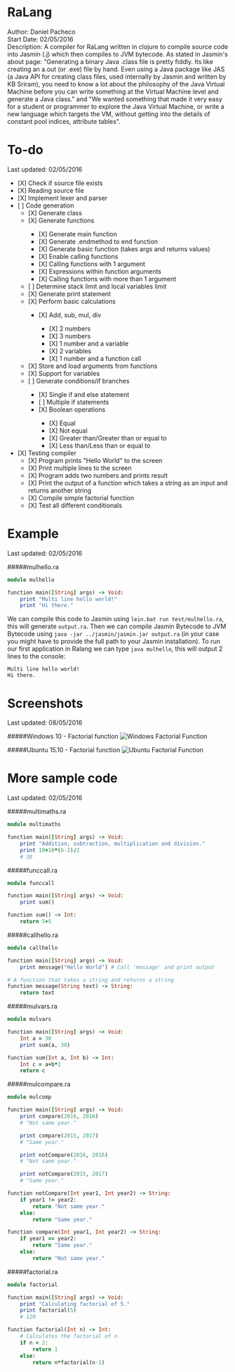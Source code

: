 # RaLang

Author:	 		Daniel Pacheco<br />
Start Date:	 	02/05/2016<br />
Description:	A compiler for RaLang written in clojure to compile source code into Jasmin (.j) which then compiles to JVM
                bytecode. As stated in Jasmin's about page: "Generating a binary Java .class file is pretty fiddly. Its like
                creating an a.out (or .exe) file by hand. Even using a Java package like JAS (a Java API for creating class
                files, used internally by Jasmin and written by KB Sriram), you need to know a lot about the philosophy of the
                Java Virtual Machine before you can write something at the Virtual Machine level and generate a Java class."
                and "We wanted something that made it very easy for a student or programmer to explore the Java Virtual Machine,
                or write a new language which targets the VM, without getting into the details of constant pool indices,
                attribute tables".<br />

# To-do
Last updated: 02/05/2016

<ul>
  <li>[X] Check if source file exists</li>
  <li>[X] Reading source file</li>
  <li>[X] Implement lexer and parser</li>
  <li>[ ] Code generation
    <ul>
      <li>[X] Generate class</li>
      <li>[X] Generate functions</li>
        <ul>
          <li>[X] Generate main function</li>
          <li>[X] Generate .endmethod to end function</li>
          <li>[X] Generate basic function (takes args and returns values)</li>
          <li>[X] Enable calling functions</li>
          <li>[X] Calling functions with 1 argument</li>
          <li>[X] Expressions within function arguments</li>
          <li>[X] Calling functions with more than 1 argument</li>
        </ul>
      <li>[ ] Determine stack limit and local variables limit</li>
      <li>[X] Generate print statement</li>
      <li>[X] Perform basic calculations</li>
        <ul>
          <li>[X] Add, sub, mul, div</li>
            <ul>
              <li>[X] 2 numbers</li>
              <li>[X] 3 numbers</li>
              <li>[X] 1 number and a variable</li>
              <li>[X] 2 variables</li>
              <li>[X] 1 number and a function call</li>
            </ul>
        </ul>
      <li>[X] Store and load arguments from functions</li>
      <li>[X] Support for variables</li>
      <li>[ ] Generate conditions/if branches</li>
        <ul>
          <li>[X] Single if and else statement</li>
          <li>[ ] Multiple if statements</li>
          <li>[X] Boolean operations</li>
            <ul>
              <li>[X] Equal</li>
              <li>[X] Not equal</li>
              <li>[X] Greater than/Greater than or equal to</li>
              <li>[X] Less than/Less than or equal to</li>
            </ul>
        </ul>
    </ul>
  </li>
  <li>[X] Testing compiler
    <ul>
      <li>[X] Program prints "Hello World" to the screen</li>
      <li>[X] Print multiple lines to the screen</li>
      <li>[X] Program adds two numbers and prints result</li>
      <li>[X] Print the output of a function which takes a string as an input and returns another string</li>
      <li>[X] Compile simple factorial function</li>
      <li>[X] Test all different conditionals</li>
    </ul>
  </li>
</ul>

# Example
Last updated: 02/05/2016

#####mulhello.ra
```ruby
module mulhello

function main([String] args) -> Void:
    print "Multi line hello world!"
    print "Hi there."
```

We can compile this code to Jasmin using `lein.bat run test/mulhello.ra`, this will generate `output.ra`. Then we can compile Jasmin Bytecode to JVM Bytecode using `java -jar ../jasmin/jasmin.jar output.ra` (in your case you might have to provide the full path to your Jasmin installation). To run our first application in Ralang we can type `java mulhello`, this will output 2 lines to the console:

```
Multi line hello world!
Hi there.
```

# Screenshots
Last updated: 08/05/2016

#####Windows 10 - Factorial function
![Windows Factorial Function](https://raw.githubusercontent.com/CattleOfRa/RaLang/master/screenshots/windows/factorial.png)

#####Ubuntu 15.10 - Factorial function
![Ubuntu Factorial Function](https://raw.githubusercontent.com/CattleOfRa/RaLang/master/screenshots/ubuntu/factorial.png)

# More sample code
Last updated: 02/05/2016

#####multimaths.ra
```ruby
module multimaths

function main([String] args) -> Void:
    print "Addition, subtraction, multiplication and division."
    print 10+10*(6-2)/2
    # 30
```

#####funccall.ra
```ruby
module funccall

function main([String] args) -> Void:
    print sum()

function sum() -> Int:
    return 5+5
```

#####callhello.ra
```ruby
module callhello

function main([String] args) -> Void:
    print message("Hello World") # Call 'message' and print output

# A function that takes a string and returns a string
function message(String text) -> String:
    return text
```

#####mulvars.ra
```ruby
module mulvars

function main([String] args) -> Void:
    Int a = 30
    print sum(a, 30)

function sum(Int a, Int b) -> Int:
    Int c = a+b*2
    return c
```

#####mulcompare.ra
```ruby
module mulcomp

function main([String] args) -> Void:
    print compare(2016, 2016)
    # "Not same year."

    print compare(2015, 2017)
    # "Same year."

    print notCompare(2016, 2016)
    # "Not same year."

    print notCompare(2015, 2017)
    # "Same year."

function notCompare(Int year1, Int year2) -> String:
    if year1 != year2:
        return "Not same year."
    else:
        return "Same year."

function compare(Int year1, Int year2) -> String:
    if year1 == year2:
        return "Same year."
    else:
        return "Not same year."
```

#####factorial.ra
```ruby
module factorial

function main([String] args) -> Void:
    print "Calculating factorial of 5."
    print factorial(5)
    # 120

function factorial(Int n) -> Int:
    # Calculates the factorial of n
    if n < 2:
        return 1
    else:
        return n*factorial(n-1)
```